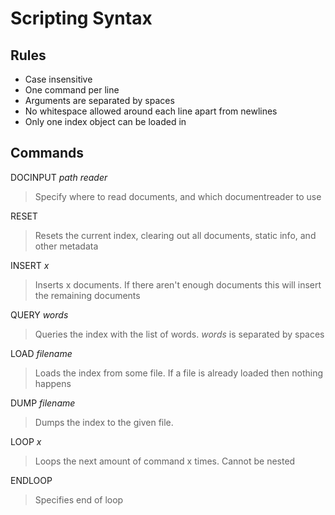 # Scripting Syntax

## Rules

* Case insensitive
* One command per line
* Arguments are separated by spaces
* No whitespace allowed around each line apart from newlines
* Only one index object can be loaded in

## Commands

DOCINPUT *path reader*
>Specify where to read documents, and which documentreader to use

RESET
>Resets the current index, clearing out all documents, static info, and other metadata

INSERT *x*
>Inserts x documents. If there aren't enough documents this will insert the remaining documents

QUERY *words*
>Queries the index with the list of words. *words* is separated by spaces

LOAD *filename*
>Loads the index from some file. If a file is already loaded then nothing happens

DUMP *filename*
>Dumps the index to the given file.

LOOP *x*
>Loops the next amount of command x times. Cannot be nested

ENDLOOP
>Specifies end of loop